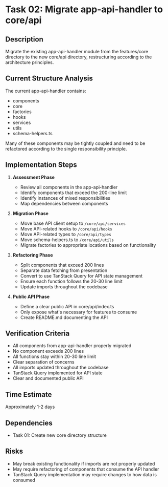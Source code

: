 # Task 02: Migrate app-api-handler to core/api

## Description
Migrate the existing app-api-handler module from the features/core directory to the new core/api directory, restructuring according to the architecture principles.

## Current Structure Analysis
The current app-api-handler contains:
- components
- core
- factories
- hooks
- services
- utils
- schema-helpers.ts

Many of these components may be tightly coupled and need to be refactored according to the single responsibility principle.

## Implementation Steps

1. **Assessment Phase**
   - Review all components in the app-api-handler
   - Identify components that exceed the 200-line limit
   - Identify instances of mixed responsibilities
   - Map dependencies between components

2. **Migration Phase**
   - Move base API client setup to `/core/api/services`
   - Move API-related hooks to `/core/api/hooks`
   - Move API-related types to `/core/api/types`
   - Move schema-helpers.ts to `/core/api/utils`
   - Migrate factories to appropriate locations based on functionality

3. **Refactoring Phase**
   - Split components that exceed 200 lines
   - Separate data fetching from presentation
   - Convert to use TanStack Query for API state management
   - Ensure each function follows the 20-30 line limit
   - Update imports throughout the codebase

4. **Public API Phase**
   - Define a clear public API in core/api/index.ts
   - Only expose what's necessary for features to consume
   - Create README.md documenting the API

## Verification Criteria
- All components from app-api-handler properly migrated
- No component exceeds 200 lines
- All functions stay within 20-30 line limit
- Clear separation of concerns
- All imports updated throughout the codebase
- TanStack Query implemented for API state
- Clear and documented public API

## Time Estimate
Approximately 1-2 days

## Dependencies
- Task 01: Create new core directory structure

## Risks
- May break existing functionality if imports are not properly updated
- May require refactoring of components that consume the API handler
- TanStack Query implementation may require changes to how data is consumed
